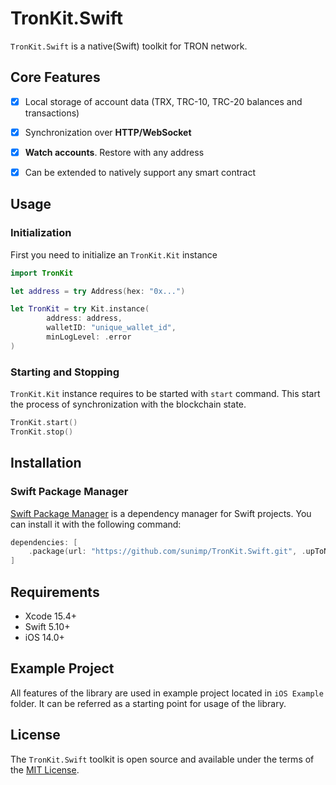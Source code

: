 # TronKit.Swift

`TronKit.Swift` is a native(Swift) toolkit for TRON network.

## Core Features

- [x] Local storage of account data (TRX, TRC-10, TRC-20 balances and transactions)
- [x] Synchronization over **HTTP/WebSocket**
- [x] **Watch accounts**. Restore with any address
- [x] Can be extended to natively support any smart contract


## Usage

### Initialization

First you need to initialize an `TronKit.Kit` instance

```swift
import TronKit

let address = try Address(hex: "0x...")

let TronKit = try Kit.instance(
        address: address,
        walletID: "unique_wallet_id",
        minLogLevel: .error
)
```

### Starting and Stopping

`TronKit.Kit` instance requires to be started with `start` command. This start the process of synchronization with the blockchain state.

```swift
TronKit.start()
TronKit.stop()
```

## Installation

### Swift Package Manager

[Swift Package Manager](https://www.swift.org/package-manager) is a dependency manager for Swift projects. You can install it with the following command:

```swift
dependencies: [
    .package(url: "https://github.com/sunimp/TronKit.Swift.git", .upToNextMajor(from: "1.2.0"))
]
```
## Requirements

* Xcode 15.4+
* Swift 5.10+
* iOS 14.0+

## Example Project

All features of the library are used in example project located in `iOS Example` folder. It can be referred as a starting point for usage of the library.

## License

The `TronKit.Swift` toolkit is open source and available under the terms of the [MIT License](https://github.com/sunimp/TronKit.Swift/blob/main/LICENSE).

